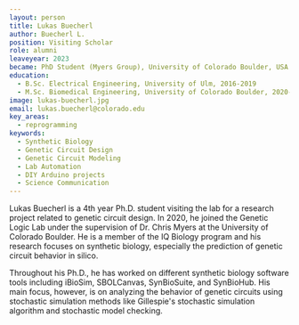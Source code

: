 ```yaml
---
layout: person
title: Lukas Buecherl
author: Buecherl L.
position: Visiting Scholar
role: alumni
leaveyear: 2023
became: PhD Student (Myers Group), University of Colorado Boulder, USA
education:
  - B.Sc. Electrical Engineering, University of Ulm, 2016-2019
  - M.Sc. Biomedical Engineering, University of Colorado Boulder, 2020-2022
image: lukas-buecherl.jpg
email: lukas.buecherl@colorado.edu
key_areas:
  - reprogramming
keywords:
  - Synthetic Biology
  - Genetic Circuit Design
  - Genetic Circuit Modeling
  - Lab Automation
  - DIY Arduino projects
  - Science Communication
---
```

Lukas Buecherl is a 4th year Ph.D. student visiting the lab for a research project related to genetic circuit design. In 2020, he joined the Genetic Logic Lab under the supervision of Dr. Chris Myers at the University of Colorado Boulder. He is a member of the IQ Biology program and his research focuses on synthetic biology, especially the prediction of genetic circuit behavior in silico.

Throughout his Ph.D., he has worked on different synthetic biology software tools including iBioSim, SBOLCanvas, SynBioSuite, and SynBioHub. His main focus, however, is on analyzing the behavior of genetic circuits using stochastic simulation methods like Gillespie's stochastic simulation algorithm and stochastic model checking.